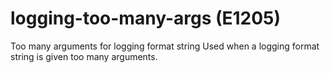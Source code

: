 # logging-too-many-args (E1205)

Too many arguments for logging format string Used when a logging format
string is given too many arguments.
